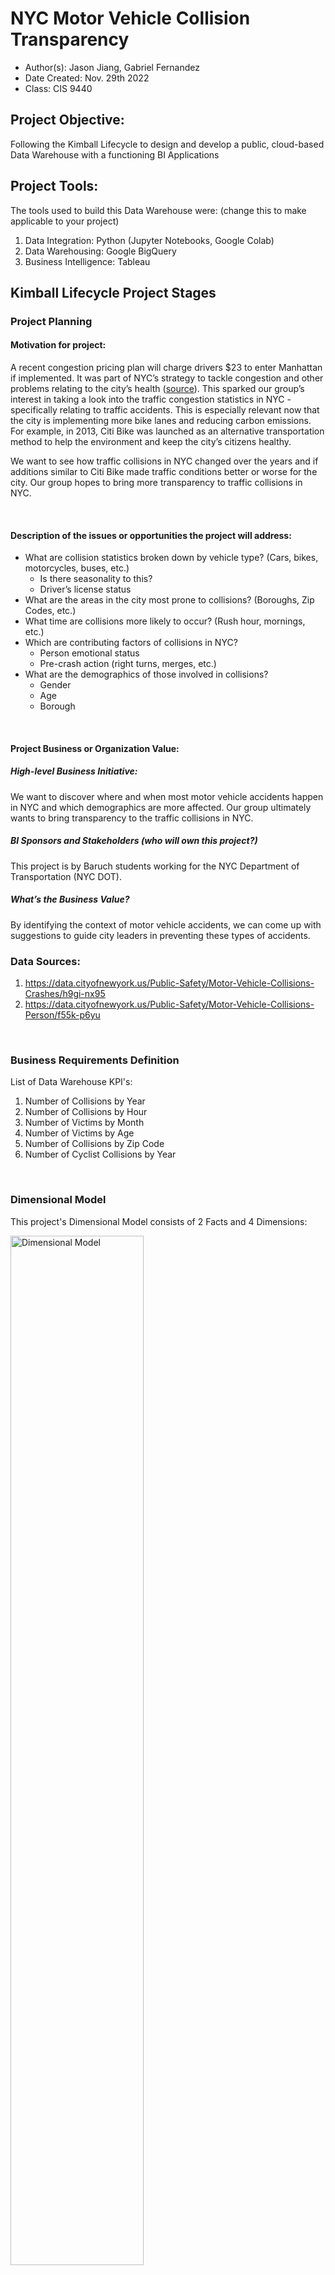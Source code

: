 # NYC Motor Vehicle Collision Transparency
- Author(s): Jason Jiang, Gabriel Fernandez
- Date Created: Nov. 29th 2022
- Class: CIS 9440

## Project Objective: 
Following the Kimball Lifecycle to design and develop a public, cloud-based Data Warehouse with a functioning BI Applications

## Project Tools:
The tools used to build this Data Warehouse were: (change this to make applicable to your project)
1. Data Integration: Python (Jupyter Notebooks, Google Colab)
2. Data Warehousing: Google BigQuery
3. Business Intelligence: Tableau

## Kimball Lifecycle Project Stages

### Project Planning
#### Motivation for project:
A recent congestion pricing plan will charge drivers $23 to enter Manhattan if implemented. It was part of NYC’s strategy to tackle congestion and other problems relating to the city’s health ([source](https://www.nytimes.com/2022/08/18/nyregion/nyc-congestion-pricing-manhattan.html)). This sparked our group’s interest in taking a look into the traffic congestion statistics in NYC - specifically relating to traffic accidents. This is especially relevant now that the city is implementing more bike lanes and reducing carbon emissions. For example, in 2013, Citi Bike was launched as an alternative transportation method to help the environment and keep the city’s citizens healthy. 

We want to see how traffic collisions in NYC changed over the years and if additions similar to Citi Bike made traffic conditions better or worse for the city. Our group hopes to bring more transparency to traffic collisions in NYC.

<p>&nbsp;</p>

#### Description of the issues or opportunities the project will address:
- What are collision statistics broken down by vehicle type? (Cars, bikes, motorcycles, buses, etc.)
    - Is there seasonality to this? 
    - Driver’s license status
- What are the areas in the city most prone to collisions? (Boroughs, Zip Codes, etc.)
- What time are collisions more likely to occur? (Rush hour, mornings, etc.)
- Which are contributing factors of collisions in NYC?
    - Person emotional status
    - Pre-crash action (right turns, merges, etc.)
- What are the demographics of those involved in collisions?
    - Gender
    - Age
    - Borough 

<p>&nbsp;</p>

#### Project Business or Organization Value:
##### High-level Business Initiative:
We want to discover where and when most motor vehicle accidents happen in NYC and which demographics are more affected. Our group ultimately wants to bring transparency to the traffic collisions in NYC.

##### BI Sponsors and Stakeholders (who will own this project?)
This project is by Baruch students working for the NYC Department of Transportation (NYC DOT).

##### What’s the Business Value?
By identifying the context of motor vehicle accidents, we can come up with suggestions to guide city leaders in preventing these types of accidents.


### Data Sources:
1. https://data.cityofnewyork.us/Public-Safety/Motor-Vehicle-Collisions-Crashes/h9gi-nx95
2. https://data.cityofnewyork.us/Public-Safety/Motor-Vehicle-Collisions-Person/f55k-p6yu

<br>

### Business Requirements Definition
List of Data Warehouse KPI's:
1. Number of Collisions by Year
2. Number of Collisions by Hour
3. Number of Victims by Month
4. Number of Victims by Age
5. Number of Collisions by Zip Code
6. Number of Cyclist Collisions by Year

<br>

### Dimensional Model
This project's Dimensional Model consists of 2 Facts and 4 Dimensions:
<!-- ![Dimensional Model](images/dimensional_model.png){: width="50%"} -->
<img src="images/dimensional_model.png" alt= "Dimensional Model" width="65%">

<p>&nbsp;</p>

This project's Kimball Bus Matrix:
<!-- ![Kimball Bus Matrix](images/bus_matrix.png) -->
<img src="images/bus_matrix.png" alt= "Kimball Bus Matrix" width="65%">

<br>

### Business Intelligence Design and Development
List of Visualizations for each KPI:
1. Line chart showing number of collisions by year allows us to see changes that occur over time. This allows us to investigate what year collisions are more likely to occur.
<!-- ![Number of Collisions by Year](images/graphs/number_of_collisions_by_year.png) -->
<img src="images/graphs/number_of_collisions_by_year.png" alt="Number of Collisions by Year" width="65%">

2. Bar chart showing number of collisions by hour. This KPI can show which time (24-hour clock) collisions are more likely to occur. The Metropolitan Transportation Authority can use this insight to increase public transportation during crash- prone hours to disincentivize driving.
<!-- ![Number of Collisions by Hour](images/graphs/number_of_collisions_by_hour.png) -->
<img src="images/graphs/number_of_collisions_by_hour.png" alt="Number of Collisions by Hour">

3. Bubble Graph showing the number of victims by month (by year). The size of each bubble correlates to the number of victims for that month. This can help the audience easily digest when most collisions take place and allow experts to better plan city traffic during months of high collisions.
<!-- ![Number of Victims by Month](images/graphs/number_of_victims_by_month.png) -->
<img src="images/graphs/number_of_victims_by_month.png" alt="Number of Victims by Month">

4. Histogram showing number of victims by age. A histogram works well here because it breaks down the frequency of collisions by age group (bins). We also further separated the data to look a male v.s female statistics of the victims. Public safety officials can create educational campaigns targeting the age and gender groups more likely to experience a collision.
<!-- ![Number of Victims by Age](images/graphs/number_of_victims_by_age.png) -->
<img src="images/graphs/number_of_victims_by_age.png" alt="Number of Victims by Age">

5. Another line graph showing number of cyclist collisions by year. We want to see how the introduction of city bikes since 2013 affected overall cyclist collisions (injuries and death).
<!-- ![Number of Cyclist Collisions by Year](images/graphs/number_of_cyclist_collisions_by_year.png) -->
<img src="images/graphs/number_of_cyclist_collisions_by_year.png" alt="Number of Cyclist Collisions by Year">

6. Tree map showing number of collisions by zip code. A tree map can be used here because they capture relative sizes of categories (in this case zip codes). This is especially helpful because we are mainly interested <b>mainly</b> in areas with the high collision counts. The New York City Department of Transportation can prioritize zip codes with higher collisions to help reduce and prevent collisions.
<!-- ![Number of Collisions by Zip Code](images/graphs/number_of_collisions_by_zip_code.png) -->
<img src="images/graphs/number_of_collisions_by_zip_code.png" alt="Number of Collisions by Zip Code">

<p>&nbsp;</p>

#### BI Application Wireframe Design:
<!-- ![BI Application Wireframe Design](images/wireframe_design.png) -->
<img src="images/wireframe_design.png" alt="BI Application Wireframe Design" width="110%">

<p>&nbsp;</p>

#### Pictures of final Dashboard(s):
##### Dashboard 1:
![Dashboard 1](images/dashboard_1.png)


##### Dashboard 2:
![Dashboard 2](images/dashboard_2.png)

<br>

### Deployment
The project was deployed on Tableau Public:
1. [Dashboard 1](https://public.tableau.com/app/profile/jason.jiang4864/viz/NYCMotorVehicleCollisionTransparency/Dashboard?publish=yes)
2. [Dashboard 2 (continued)](https://public.tableau.com/app/profile/jason.jiang4864/viz/NYCMotorVehicleCollisionTransparencycontinued/Dashboard2?publish=yes)